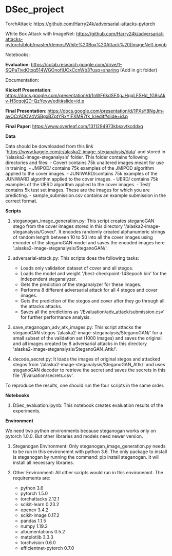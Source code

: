 # DSec_project
TorchAttack: https://github.com/Harry24k/adversarial-attacks-pytorch

White Box Attack with ImageNet: https://github.com/Harry24k/adversarial-attacks-pytorch/blob/master/demos/White%20Box%20Attack%20(ImageNet).ipynb

Notebooks:

**Evaluation**: https://colab.research.google.com/drive/1-SQPaTivdOtxq514WGOnofiUCxCcnWb3?usp=sharing (Add in git folder)


Documentation:

**Kickoff Presentation**: https://docs.google.com/presentation/d/1nWF6kdSFXgJHggLFSHd_fG8sAkv-H3cqojQD-QzYeyw/edit#slide=id.p

**Final Presentation**: https://docs.google.com/presentation/d/1PXsY8NgJm-avOCrAOOV4VSBgxBZptYRxYlFXMR7fk_k/edit#slide=id.p

**Final Paper**: https://www.overleaf.com/1311294973kbsxvtkcddxq

**Data**

Data should be downloaded from this link 'https://www.kaggle.com/c/alaska2-image-steganalysis/data' and stored in '/alaska2-image-steganalysis' folder. This folder contains following directories and files: 
      - Cover/ contains 75k unaltered images meant for use in training.
      - JMiPOD/ contains 75k examples of the JMiPOD algorithm applied to the cover images.
      - JUNIWARD/contains 75k examples of the JUNIWARD algorithm applied to the cover images.
      - UERD/ contains 75k examples of the UERD algorithm applied to the cover images.
      - Test/ contains 5k test set images. These are the images for which you are predicting.
      - sample_submission.csv contains an example submission in the correct format.

**Scripts**
1. steganogan_image_generation.py: This script creates steganoGAN stego from the cover images stored in this directory '/alaska2-image-steganalysis/Cover/'. It encodes randomly created alphanumeric strings of random length between 10 to 50 into all the cover images using encoder of the steganoGAN model and saves the encoded images here '.alaska2-image-steganalysis/SteganoGAN/'.

2. adversarial-attack.py: This scripts does the following tasks:
      - Loads only validation dataset of cover and all stegos.
      - Loads the model and weight '/best-checkpoint-143epoch.bin' for the independent steganalyzer.
      - Gets the prediction of the steganalyzer for these images.
      - Performs 8 different adversarial attack for all 4 stegos and cover images.
      - Gets the prediction of the stegos and cover after they go through all the attacks attacks.
      - Saves all the predictions as '/Evaluation/adv_attack/submission.csv' for further performance analysis.

3. save_steganogan_adv_atk_images.py: This script attacks the  steganoGAN stegos '/alaska2-image-steganalysis/SteganoGAN/' for a small subset of the validation set (1000 images) and saves the original and all images created by 8 adversarial attacks in this directory 'alaska2-image-steganalysis/SteganoGAN_Attk/'. 

4. decode_secret.py: It loads the images of original stegos and attacked stegos from '/alaska2-image-steganalysis/SteganoGAN_Attk/' and uses steganoGAN decoder to retrieve the secret and saves the secrets in this file '/Evaluation/secrets.csv'. 

To reproduce the results, one should run the four scripts in the same order.

**Notebooks**
1. DSec_evaluation.ipynb: This notebook creates evaluation results of the experiments.


**Environment**
 
 We need two python environments because steganogan works only on pytorch 1.0.0. But other libraries and models need newer version.
 1. Steganogan Environment: Only steganogan_image_generation.py needs to be run in this environemnt with python 3.6.
 The only package to install is steganogan by running the command: pip install steganogan. It will install all necessary libraries.
 
 2. Other Environment: All other scripts would run in this environemnt.
 The requirements are:
      - python 3.6
      - pytorch 1.5.0
      - torchattacks 2.12.1
      - scikit-learn 0.23.2
      - opencv 3.4.2
      - scikit-image 0.17.2
      - pandas 1.1.5
      - numpy 1.19.2
      - albumentations 0.5.2
      - matplotlib 3.3.3
      - torchvision 0.6.0
      - efficientnet-pytorch 0.7.0
